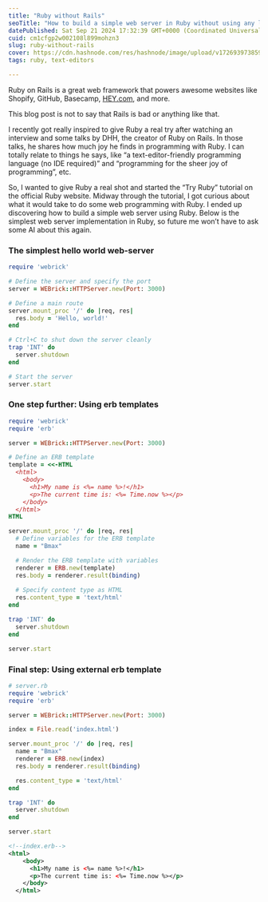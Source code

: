 ```yaml
---
title: "Ruby without Rails"
seoTitle: "How to build a simple web server in Ruby without using any library"
datePublished: Sat Sep 21 2024 17:32:39 GMT+0000 (Coordinated Universal Time)
cuid: cm1cfgp2w002108l899mohzn3
slug: ruby-without-rails
cover: https://cdn.hashnode.com/res/hashnode/image/upload/v1726939738598/57bdb801-ef32-47a1-8e80-3959cc91db45.png
tags: ruby, text-editors

---
```


Ruby on Rails is a great web framework that powers awesome websites like Shopify, GitHub, Basecamp, [HEY.com](http://HEY.com), and more.

This blog post is not to say that Rails is bad or anything like that.

I recently got really inspired to give Ruby a real try after watching an interview and some talks by DHH, the creator of Ruby on Rails. In those talks, he shares how much joy he finds in programming with Ruby. I can totally relate to things he says, like “a text-editor-friendly programming language (no IDE required)” and “programming for the sheer joy of programming”, etc.

So, I wanted to give Ruby a real shot and started the “Try Ruby” tutorial on the official Ruby website. Midway through the tutorial, I got curious about what it would take to do some web programming with Ruby. I ended up discovering how to build a simple web server using Ruby. Below is the simplest web server implementation in Ruby, so future me won’t have to ask some AI about this again.

### The simplest hello world web-server

```ruby
require 'webrick'

# Define the server and specify the port
server = WEBrick::HTTPServer.new(Port: 3000)

# Define a main route
server.mount_proc '/' do |req, res|
  res.body = 'Hello, world!'
end

# Ctrl+C to shut down the server cleanly
trap 'INT' do
  server.shutdown
end

# Start the server
server.start
```

### One step further: Using erb templates

```ruby
require 'webrick'
require 'erb'

server = WEBrick::HTTPServer.new(Port: 3000)

# Define an ERB template
template = <<-HTML
  <html>
    <body>
      <h1>My name is <%= name %>!</h1>
      <p>The current time is: <%= Time.now %></p>
    </body>
  </html>
HTML

server.mount_proc '/' do |req, res|
  # Define variables for the ERB template
  name = "Bmax"

  # Render the ERB template with variables
  renderer = ERB.new(template)
  res.body = renderer.result(binding)
  
  # Specify content type as HTML
  res.content_type = 'text/html'
end

trap 'INT' do
  server.shutdown
end

server.start
```

### Final step: Using external erb template

```ruby
# server.rb
require 'webrick'
require 'erb'

server = WEBrick::HTTPServer.new(Port: 3000)

index = File.read('index.html')

server.mount_proc '/' do |req, res|
  name = "Bmax"
  renderer = ERB.new(index)
  res.body = renderer.result(binding)

  res.content_type = 'text/html'
end

trap 'INT' do
  server.shutdown
end

server.start
```

```xml
<!--index.erb-->  
<html>
    <body>
      <h1>My name is <%= name %>!</h1>
      <p>The current time is: <%= Time.now %></p>
    </body>
  </html>
```